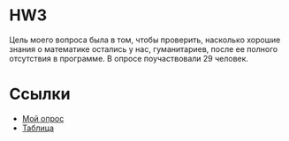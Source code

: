 # HW3
Цель моего вопроса была в том, чтобы проверить, насколько хорошие знания о математике остались у нас, гуманитариев, после ее полного отсутствия в программе. В опросе поучаствовали  29 человек.

Ссылки
====================
- [Мой опрос](https://docs.google.com/forms/d/1Yz5Xqf3_IrvJcGThQlia9d9No4foHNBQcNROJAN5Nhw/edit)
- [Таблица](https://docs.google.com/spreadsheets/d/14bSf1P1d41icI0LGI5eaXlvGDzcYlPZXiWz19OhPffM/edit#gid=322727507)
